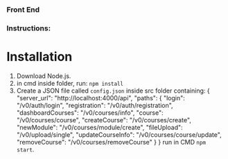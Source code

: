 ### Front End

### Instructions:

# Installation
1. Download Node.js.
2. in cmd inside folder, run:
    ```npm install```
    <!-- ```npm install react-bootstrap bootstrap``` -->
3. Create a JSON file called ```config.json``` inside src folder containing:
{
  "server_url": "http://localhost:4000/api",
  "paths": {
    "login": "/v0/auth/login",
    "registration": "/v0/auth/registration",
    "dashboardCourses": "/v0/courses/info",
    "course": "/v0/courses/course",
    "createCourse": "/v0/courses/create",
    "newModule": "/v0/courses/module/create",
    "fileUpload": "/v0/upload/single",
    "updateCourseInfo": "/v0/courses/course/update",
    "removeCourse": "/v0/courses/removeCourse"
  }
}
run in CMD ```npm start```.


